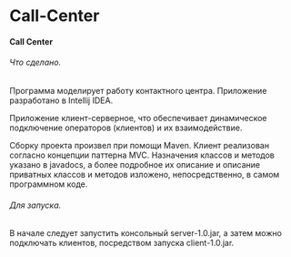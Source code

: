# Call-Center
<h4>Call Center</h4>
<h6>Что сделано.</h6>
<p>Программа моделирует работу контактного центра. Приложение разработано в Intellij IDEA.</p>
<p>Приложение клиент-серверное, что обеспечивает динамическое подключение операторов (клиентов) и их взаимодействие.</p>
<p>Сборку проекта произвел при помощи Maven. Клиент реализован согласно концепции паттерна MVC. Назначения классов и методов указано в javadocs, а более подробное их описание и описание приватных классов и методов изложено, непосредственно, в самом программном коде.</p>
<h6>Для запуска.</h6>
<p>В начале следует запустить консольный server-1.0.jar, а затем можно подключать клиентов, посредством запуска client-1.0.jar.</p>
